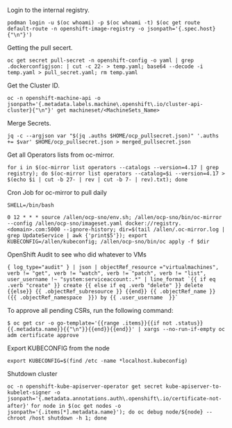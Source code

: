 Login to the internal registry.

`podman login -u $(oc whoami) -p $(oc whoami -t) $(oc get route default-route -n openshift-image-registry -o jsonpath='{.spec.host}{"\n"}')`

Getting the pull secert.

`oc get secret pull-secret -n openshift-config -o yaml | grep .dockerconfigjson: | cut -c 22- > temp.yaml; base64 --decode -i temp.yaml > pull_secret.yaml; rm temp.yaml`

Get the Cluster ID.

`oc -n openshift-machine-api -o jsonpath='{.metadata.labels.machine\.openshift\.io/cluster-api-cluster}{"\n"}' get machineset/<MachineSets_Name>`

Merge Secrets.

`jq -c --argjson var "$(jq .auths $HOME/ocp_pullsecret.json)" '.auths += $var' $HOME/ocp_pullsecret.json > merged_pullsecret.json`

Get all Operators lists from oc-mirror.

`for i in $(oc-mirror list operators --catalogs --version=4.17 | grep registry); do $(oc-mirror list operators --catalog=$i --version=4.17 > $(echo $i | cut -b 27- | rev | cut -b 7- | rev).txt); done`

Cron Job for oc-mirror to pull daily

```
SHELL=/bin/bash

0 12 * * * source /allen/ocp-sno/env.sh; /allen/ocp-sno/bin/oc-mirror --config /allen/ocp-sno/imageset.yaml docker://registry.<domain>.com:5000 --ignore-history; dir=$(tail /allen/.oc-mirror.log | grep UpdateService | awk {'print$5'}); export KUBECONFIG=/allen/kubeconfig; /allen/ocp-sno/bin/oc apply -f $dir
```

OpenShift Audit to see who did whatever to VMs

```
{ log_type="audit" } | json | objectRef_resource ="virtualmachines", verb != "get", verb != "watch", verb != "patch", verb != "list", user_username !~ "system:serviceaccount:.*" | line_format `{{ if eq .verb "create" }} create {{ else if eq .verb "delete" }} delete {{else}} {{ .objectRef_subresource }} {{end}} {{ .objectRef_name }} ({{ .objectRef_namespace  }}) by {{ .user_username  }}`
```


To approve all pending CSRs, run the following command:

`$ oc get csr -o go-template='{{range .items}}{{if not .status}}{{.metadata.name}}{{"\n"}}{{end}}{{end}}' | xargs --no-run-if-empty oc adm certificate approve`


Export KUBECONFIG from the node

`export KUBECONFIG=$(find /etc -name *localhost.kubeconfig)`


Shutdown cluster

`oc -n openshift-kube-apiserver-operator get secret kube-apiserver-to-kubelet-signer -o jsonpath='{.metadata.annotations.auth\.openshift\.io/certificate-not-after}'`
`for node in $(oc get nodes -o jsonpath='{.items[*].metadata.name}'); do oc debug node/${node} -- chroot /host shutdown -h 1; done`
